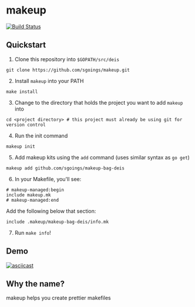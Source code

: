 makeup
======

[![Build Status](https://travis-ci.org/sgoings/makeup.svg?branch=master)](https://travis-ci.org/sgoings/makeup)

Quickstart
----------

1. Clone this repository into `$GOPATH/src/deis`

  ```
  git clone https://github.com/sgoings/makeup.git
  ```

2. Install `makeup` into your PATH

  ```
  make install
  ```

3. Change to the directory that holds the project you want to add `makeup` into

  ```
  cd <project directory> # this project must already be using git for version control
  ```

4. Run the init command

  ```
  makeup init
  ```

5. Add makeup kits using the `add` command (uses similar syntax as `go get`)

  ```
  makeup add github.com/sgoings/makeup-bag-deis
  ```
  
6. In your Makefile, you'll see:

  ```
  # makeup-managed:begin
  include makeup.mk
  # makeup-managed:end
  ```
  
  Add the following below that section:
  
  ```
  include .makeup/makeup-bag-deis/info.mk
  ```

7. Run `make info`!

Demo
----

[![asciicast](https://asciinema.org/a/31535.png)](https://asciinema.org/a/31535)

Why the name?
-------------

makeup helps you create prettier makefiles
